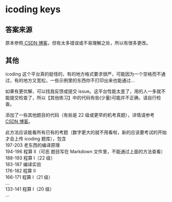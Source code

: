 # icoding keys

## 答案来源

原本参照[ CSDN 博客](https://blog.csdn.net/qq_64307376/article/details/125450632)，但有太多错误或不易理解之处，所以有很多更改。

## 其他

icoding 这个平台真的挺怪的，有的地方格式要求很严，可能因为一个空格而不通过，有的地方又宽松，一些示例里的东西你不打印出来也能通过...

如果有更优解，可以找我反馈或提交 issue。这平台性能太差了，用的人一多就不能提交检查了，所以【其他练习】中的代码有些(少量)可能并不正确，请自行检查。

添加了一些其他题目的代码（有些是 22 级或更早的机考真题），详情请参考[ CSDN 博客](https://blog.csdn.net/jjq15008419406/article/details/129643805?app_version=6.2.4&code=app_1562916241&csdn_share_tail=%7B%22type%22%3A%22blog%22%2C%22rType%22%3A%22article%22%2C%22rId%22%3A%22129643805%22%2C%22source%22%3A%222301_81165305%22%7D&uLinkId=usr1mkqgl919blen&utm_source=app)。

此方法应该能看所有已有的考题（数字更大的就不用看啦，新的应该要考试的开始才会上传 icoding 题库），包含  
197-203 老东西的编译原理  
194-196 程算 II（可恶 题目写在 Markdown 文件里，不能通过上面的方法查看）  
188-193 程算 I（22 级）  
183-187 编译实验  
176-182 程算 II  
166-171 程算 I（21 级）  
...  
133-141 程算 I（20 级）  
...
